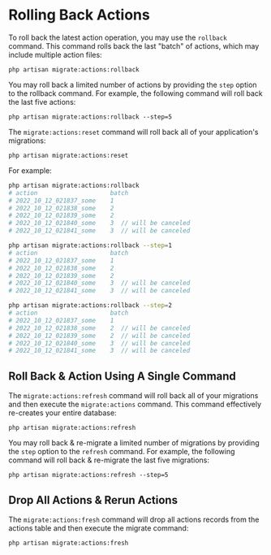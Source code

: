 # Rolling Back Actions

To roll back the latest action operation, you may use the `rollback` command. This command rolls back the last "batch" of actions, which may include multiple action files:

```
php artisan migrate:actions:rollback
```

You may roll back a limited number of actions by providing the `step` option to the rollback command. For example, the following command will roll back the last five actions:

```
php artisan migrate:actions:rollback --step=5
```

The `migrate:actions:reset` command will roll back all of your application's migrations:

```
php artisan migrate:actions:reset
```

For example:

```bash
php artisan migrate:actions:rollback
# action                    batch
# 2022_10_12_021837_some    1
# 2022_10_12_021838_some    2
# 2022_10_12_021839_some    2
# 2022_10_12_021840_some    3  // will be canceled
# 2022_10_12_021841_some    3  // will be canceled

php artisan migrate:actions:rollback --step=1
# action                    batch
# 2022_10_12_021837_some    1
# 2022_10_12_021838_some    2
# 2022_10_12_021839_some    2
# 2022_10_12_021840_some    3  // will be canceled
# 2022_10_12_021841_some    3  // will be canceled

php artisan migrate:actions:rollback --step=2
# action                    batch
# 2022_10_12_021837_some    1
# 2022_10_12_021838_some    2  // will be canceled
# 2022_10_12_021839_some    2  // will be canceled
# 2022_10_12_021840_some    3  // will be canceled
# 2022_10_12_021841_some    3  // will be canceled
```

## Roll Back & Action Using A Single Command

The `migrate:actions:refresh` command will roll back all of your migrations and then execute the `migrate:actions` command. This command effectively re-creates your entire
database:

```
php artisan migrate:actions:refresh
```

You may roll back & re-migrate a limited number of migrations by providing the `step` option to the `refresh` command. For example, the following command will roll back &
re-migrate the last five migrations:

```
php artisan migrate:actions:refresh --step=5
```

## Drop All Actions & Rerun Actions

The `migrate:actions:fresh` command will drop all actions records from the actions table and then execute the migrate command:

```
php artisan migrate:actions:fresh
```
